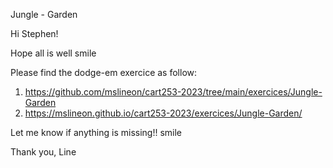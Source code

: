 Jungle - Garden

Hi Stephen!

Hope all is well smile

Please find the dodge-em exercice as follow:

1. https://github.com/mslineon/cart253-2023/tree/main/exercices/Jungle-Garden
2. https://mslineon.github.io/cart253-2023/exercices/Jungle-Garden/

Let me know if anything is missing!! smile

Thank you,
Line